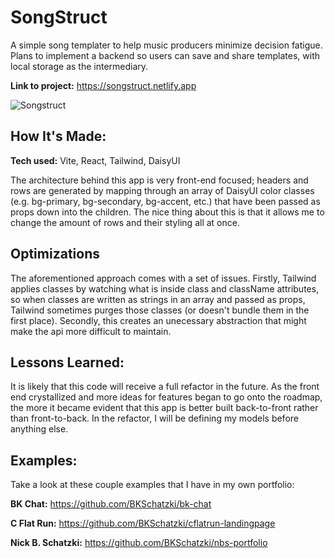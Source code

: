 # SongStruct

A simple song templater to help music producers minimize decision fatigue. Plans to implement a backend so users can save and share templates, with local storage as the intermediary.

**Link to project:** https://songstruct.netlify.app

![Songstruct](https://res.cloudinary.com/djqsm7sz5/image/upload/v1691468692/bks-portfolio/songstruct_z756ky.jpg)

## How It's Made:

**Tech used:** Vite, React, Tailwind, DaisyUI

The architecture behind this app is very front-end focused; headers and rows are generated by mapping through an array of DaisyUI color classes (e.g. bg-primary, bg-secondary, bg-accent, etc.) that have been passed as props down into the children. The nice thing about this is that it allows me to change the amount of rows and their styling all at once.

## Optimizations

The aforementioned approach comes with a set of issues. Firstly, Tailwind applies classes by watching what is inside class and className attributes, so when classes are written as strings in an array and passed as props, Tailwind sometimes purges those classes (or doesn't bundle them in the first place). Secondly, this creates an unecessary abstraction that might make the api more difficult to maintain.

## Lessons Learned:

It is likely that this code will receive a full refactor in the future. As the front end crystallized and more ideas for features began to go onto the roadmap, the more it became evident that this app is better built back-to-front rather than front-to-back. In the refactor, I will be defining my models before anything else.

## Examples:

Take a look at these couple examples that I have in my own portfolio:

**BK Chat:** https://github.com/BKSchatzki/bk-chat

**C Flat Run:** https://github.com/BKSchatzki/cflatrun-landingpage

**Nick B. Schatzki:** https://github.com/BKSchatzki/nbs-portfolio
